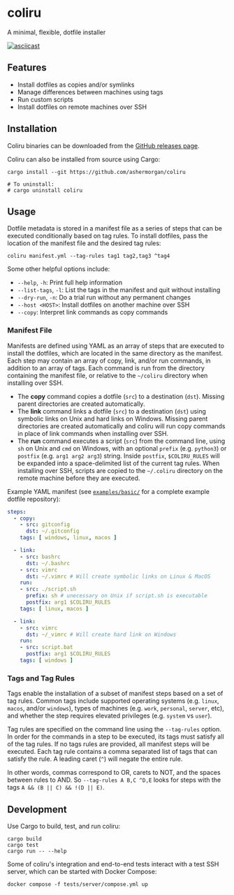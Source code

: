 # coliru

A minimal, flexible, dotfile installer

[![asciicast](https://asciinema.org/a/680428.svg)](https://asciinema.org/a/680428)

## Features

- Install dotfiles as copies and/or symlinks
- Manage differences between machines using tags
- Run custom scripts
- Install dotfiles on remote machines over SSH

## Installation

Coliru binaries can be downloaded from the
[GitHub releases page](https://github.com/ashermorgan/coliru/releases).

Coliru can also be installed from source using Cargo:

```
cargo install --git https://github.com/ashermorgan/coliru

# To uninstall:
# cargo uninstall coliru
```

## Usage

Dotfile metadata is stored in a manifest file as a series of steps that can be
executed conditionally based on tag rules. To install dotfiles, pass the
location of the manifest file and the desired tag rules:

```
coliru manifest.yml --tag-rules tag1 tag2,tag3 ^tag4
```

Some other helpful options include:

- `--help`, `-h`: Print full help information
- `--list-tags`, `-l`: List the tags in the manifest and quit without installing
- `--dry-run`, `-n`: Do a trial run without any permanent changes
- `--host <HOST>`: Install dotfiles on another machine over SSH
- `--copy`: Interpret link commands as copy commands

### Manifest File

Manifests are defined using YAML as an array of steps that are executed to
install the dotfiles, which are located in the same directory as the manifest.
Each step may contain an array of copy, link, and/or run commands, in addition
to an array of tags. Each command is run from the directory containing the
manifest file, or relative to the `~/coliru` directory when installing over SSH.

- The **copy** command copies a dotfile (`src`) to a destination (`dst`).
  Missing parent directories are created automatically.
- The **link** command links a dotfile (`src`) to a destination (`dst`) using
  symbolic links on Unix and hard links on Windows. Missing parent directories
  are created automatically and coliru will run copy commands in place
  of link commands when installing over SSH.
- The **run** command executes a script (`src`) from the command line, using
  `sh` on Unix and `cmd` on Windows, with an optional `prefix` (e.g. `python3`)
  or `postfix` (e.g. `arg1 arg2 arg3`) string. Inside `postfix`, `$COLIRU_RULES`
  will be expanded into a space-delimited list of the current tag rules. When
  installing over SSH, scripts are copied to the `~/.coliru` directory on the
  remote machine before they are executed.

Example YAML manifest (see
[`examples/basic/`](examples/basic/) for a complete example dotfile repository):

```yml
steps:
  - copy:
    - src: gitconfig
      dst: ~/.gitconfig
    tags: [ windows, linux, macos ]

  - link:
    - src: bashrc
      dst: ~/.bashrc
    - src: vimrc
      dst: ~/.vimrc # Will create symbolic links on Linux & MacOS
    run:
    - src: ./script.sh
      prefix: sh # unecessary on Unix if script.sh is executable
      postfix: arg1 $COLIRU_RULES
    tags: [ linux, macos ]

  - link:
    - src: vimrc
      dst: ~/_vimrc # Will create hard link on Windows
    run:
    - src: script.bat
      postfix: arg1 $COLIRU_RULES
    tags: [ windows ]
```

### Tags and Tag Rules

Tags enable the installation of a subset of manifest steps based on a set of tag
rules. Common tags include supported operating systems (e.g. `linux`, `macos`,
and/or `windows`), types of machines (e.g. `work`, `personal`, `server`, etc),
and whether the step requires elevated privileges (e.g. `system` vs `user`).

Tag rules are specified on the command line using the `--tag-rules` option. In
order for the commands in a step to be executed, its tags must satisfy all of
the tag rules. If no tags rules are provided, all manifest steps will be
executed. Each tag rule contains a comma separated list of tags that can satisfy
the rule. A leading caret (`^`) will negate the entire rule.

In other words, commas correspond to OR, carets to NOT, and the spaces between
rules to AND. So `--tag-rules A B,C ^D,E` looks for steps with the tags `A && (B
|| C) && !(D || E)`.

## Development

Use Cargo to build, test, and run coliru:

```
cargo build
cargo test
cargo run -- --help
```

Some of coliru's integration and end-to-end tests interact with a test SSH
server, which can be started with Docker Compose:

```
docker compose -f tests/server/compose.yml up
```
